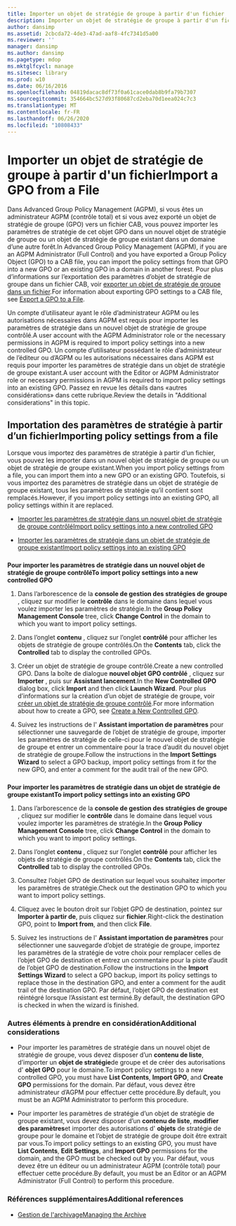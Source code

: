 ```yaml
---
title: Importer un objet de stratégie de groupe à partir d'un fichier
description: Importer un objet de stratégie de groupe à partir d'un fichier
author: dansimp
ms.assetid: 2cbcda72-4de3-47ad-aaf8-4fc7341d5a00
ms.reviewer: ''
manager: dansimp
ms.author: dansimp
ms.pagetype: mdop
ms.mktglfcycl: manage
ms.sitesec: library
ms.prod: w10
ms.date: 06/16/2016
ms.openlocfilehash: 04819dacac8df73f0a61cace0dab8b9fa79b7307
ms.sourcegitcommit: 354664bc527d93f80687cd2eba70d1eea024c7c3
ms.translationtype: MT
ms.contentlocale: fr-FR
ms.lasthandoff: 06/26/2020
ms.locfileid: "10808433"
---
```

# <span data-ttu-id="f03aa-103">Importer un objet de stratégie de groupe à partir d'un fichier</span><span class="sxs-lookup"><span data-stu-id="f03aa-103">Import a GPO from a File</span></span>


<span data-ttu-id="f03aa-104">Dans Advanced Group Policy Management (AGPM), si vous êtes un administrateur AGPM (contrôle total) et si vous avez exporté un objet de stratégie de groupe (GPO) vers un fichier CAB, vous pouvez importer les paramètres de stratégie de cet objet GPO dans un nouvel objet de stratégie de groupe ou un objet de stratégie de groupe existant dans un domaine d’une autre forêt.</span><span class="sxs-lookup"><span data-stu-id="f03aa-104">In Advanced Group Policy Management (AGPM), if you are an AGPM Administrator (Full Control) and you have exported a Group Policy Object (GPO) to a CAB file, you can import the policy settings from that GPO into a new GPO or an existing GPO in a domain in another forest.</span></span> <span data-ttu-id="f03aa-105">Pour plus d’informations sur l’exportation des paramètres d’objet de stratégie de groupe dans un fichier CAB, voir [exporter un objet de stratégie de groupe dans un fichier](export-a-gpo-to-a-file.md).</span><span class="sxs-lookup"><span data-stu-id="f03aa-105">For information about exporting GPO settings to a CAB file, see [Export a GPO to a File](export-a-gpo-to-a-file.md).</span></span>

<span data-ttu-id="f03aa-106">Un compte d’utilisateur ayant le rôle d’administrateur AGPM ou les autorisations nécessaires dans AGPM est requis pour importer les paramètres de stratégie dans un nouvel objet de stratégie de groupe contrôlé.</span><span class="sxs-lookup"><span data-stu-id="f03aa-106">A user account with the AGPM Administrator role or the necessary permissions in AGPM is required to import policy settings into a new controlled GPO.</span></span> <span data-ttu-id="f03aa-107">Un compte d’utilisateur possédant le rôle d’administrateur de l’éditeur ou d’AGPM ou les autorisations nécessaires dans AGPM est requis pour importer les paramètres de stratégie dans un objet de stratégie de groupe existant.</span><span class="sxs-lookup"><span data-stu-id="f03aa-107">A user account with the Editor or AGPM Administrator role or necessary permissions in AGPM is required to import policy settings into an existing GPO.</span></span> <span data-ttu-id="f03aa-108">Passez en revue les détails dans «autres considérations» dans cette rubrique.</span><span class="sxs-lookup"><span data-stu-id="f03aa-108">Review the details in "Additional considerations" in this topic.</span></span>

## <span data-ttu-id="f03aa-109">Importation des paramètres de stratégie à partir d’un fichier</span><span class="sxs-lookup"><span data-stu-id="f03aa-109">Importing policy settings from a file</span></span>


<span data-ttu-id="f03aa-110">Lorsque vous importez des paramètres de stratégie à partir d’un fichier, vous pouvez les importer dans un nouvel objet de stratégie de groupe ou un objet de stratégie de groupe existant.</span><span class="sxs-lookup"><span data-stu-id="f03aa-110">When you import policy settings from a file, you can import them into a new GPO or an existing GPO.</span></span> <span data-ttu-id="f03aa-111">Toutefois, si vous importez des paramètres de stratégie dans un objet de stratégie de groupe existant, tous les paramètres de stratégie qu’il contient sont remplacés.</span><span class="sxs-lookup"><span data-stu-id="f03aa-111">However, if you import policy settings into an existing GPO, all policy settings within it are replaced.</span></span>

-   [<span data-ttu-id="f03aa-112">Importer les paramètres de stratégie dans un nouvel objet de stratégie de groupe contrôlé</span><span class="sxs-lookup"><span data-stu-id="f03aa-112">Import policy settings into a new controlled GPO</span></span>](#bkmk-new)

-   [<span data-ttu-id="f03aa-113">Importer les paramètres de stratégie dans un objet de stratégie de groupe existant</span><span class="sxs-lookup"><span data-stu-id="f03aa-113">Import policy settings into an existing GPO</span></span>](#bkmk-existing)

### <a href="" id="bkmk-new"></a>

**<span data-ttu-id="f03aa-114">Pour importer les paramètres de stratégie dans un nouvel objet de stratégie de groupe contrôlé</span><span class="sxs-lookup"><span data-stu-id="f03aa-114">To import policy settings into a new controlled GPO</span></span>**

1.  <span data-ttu-id="f03aa-115">Dans l’arborescence de la **console de gestion des stratégies de groupe** , cliquez sur modifier le **contrôle** dans le domaine dans lequel vous voulez importer les paramètres de stratégie.</span><span class="sxs-lookup"><span data-stu-id="f03aa-115">In the **Group Policy Management Console** tree, click **Change Control** in the domain to which you want to import policy settings.</span></span>

2.  <span data-ttu-id="f03aa-116">Dans l’onglet **contenu** , cliquez sur l’onglet **contrôlé** pour afficher les objets de stratégie de groupe contrôlés.</span><span class="sxs-lookup"><span data-stu-id="f03aa-116">On the **Contents** tab, click the **Controlled** tab to display the controlled GPOs.</span></span>

3.  <span data-ttu-id="f03aa-117">Créer un objet de stratégie de groupe contrôlé.</span><span class="sxs-lookup"><span data-stu-id="f03aa-117">Create a new controlled GPO.</span></span> <span data-ttu-id="f03aa-118">Dans la boîte de dialogue **nouvel objet GPO contrôlé** , cliquez sur **Importer** , puis sur **Assistant lancement**.</span><span class="sxs-lookup"><span data-stu-id="f03aa-118">In the **New Controlled GPO** dialog box, click **Import** and then click **Launch Wizard**.</span></span> <span data-ttu-id="f03aa-119">Pour plus d’informations sur la création d’un objet de stratégie de groupe, voir [créer un objet de stratégie de groupe contrôlé](create-a-new-controlled-gpo-agpm40.md).</span><span class="sxs-lookup"><span data-stu-id="f03aa-119">For more information about how to create a GPO, see [Create a New Controlled GPO](create-a-new-controlled-gpo-agpm40.md).</span></span>

4.  <span data-ttu-id="f03aa-120">Suivez les instructions de l' **Assistant importation de paramètres** pour sélectionner une sauvegarde de l’objet de stratégie de groupe, importer les paramètres de stratégie de celle-ci pour le nouvel objet de stratégie de groupe et entrer un commentaire pour la trace d’audit du nouvel objet de stratégie de groupe.</span><span class="sxs-lookup"><span data-stu-id="f03aa-120">Follow the instructions in the **Import Settings Wizard** to select a GPO backup, import policy settings from it for the new GPO, and enter a comment for the audit trail of the new GPO.</span></span>

### <a href="" id="bkmk-existing"></a>

**<span data-ttu-id="f03aa-121">Pour importer les paramètres de stratégie dans un objet de stratégie de groupe existant</span><span class="sxs-lookup"><span data-stu-id="f03aa-121">To import policy settings into an existing GPO</span></span>**

1.  <span data-ttu-id="f03aa-122">Dans l’arborescence de la **console de gestion des stratégies de groupe** , cliquez sur modifier le **contrôle** dans le domaine dans lequel vous voulez importer les paramètres de stratégie.</span><span class="sxs-lookup"><span data-stu-id="f03aa-122">In the **Group Policy Management Console** tree, click **Change Control** in the domain to which you want to import policy settings.</span></span>

2.  <span data-ttu-id="f03aa-123">Dans l’onglet **contenu** , cliquez sur l’onglet **contrôlé** pour afficher les objets de stratégie de groupe contrôlés.</span><span class="sxs-lookup"><span data-stu-id="f03aa-123">On the **Contents** tab, click the **Controlled** tab to display the controlled GPOs.</span></span>

3.  <span data-ttu-id="f03aa-124">Consultez l’objet GPO de destination sur lequel vous souhaitez importer les paramètres de stratégie.</span><span class="sxs-lookup"><span data-stu-id="f03aa-124">Check out the destination GPO to which you want to import policy settings.</span></span>

4.  <span data-ttu-id="f03aa-125">Cliquez avec le bouton droit sur l’objet GPO de destination, pointez sur **Importer à partir de**, puis cliquez sur **fichier**.</span><span class="sxs-lookup"><span data-stu-id="f03aa-125">Right-click the destination GPO, point to **Import from**, and then click **File**.</span></span>

5.  <span data-ttu-id="f03aa-126">Suivez les instructions de l' **Assistant importation de paramètres** pour sélectionner une sauvegarde d’objet de stratégie de groupe, importez les paramètres de la stratégie de votre choix pour remplacer celles de l’objet GPO de destination et entrez un commentaire pour la piste d’audit de l’objet GPO de destination.</span><span class="sxs-lookup"><span data-stu-id="f03aa-126">Follow the instructions in the **Import Settings Wizard** to select a GPO backup, import its policy settings to replace those in the destination GPO, and enter a comment for the audit trail of the destination GPO.</span></span> <span data-ttu-id="f03aa-127">Par défaut, l’objet GPO de destination est réintégré lorsque l’Assistant est terminé.</span><span class="sxs-lookup"><span data-stu-id="f03aa-127">By default, the destination GPO is checked in when the wizard is finished.</span></span>

### <span data-ttu-id="f03aa-128">Autres éléments à prendre en considération</span><span class="sxs-lookup"><span data-stu-id="f03aa-128">Additional considerations</span></span>

-   <span data-ttu-id="f03aa-129">Pour importer les paramètres de stratégie dans un nouvel objet de stratégie de groupe, vous devez disposer d’un **contenu de liste**, d’importer un **objet de stratégie**de groupe et de créer des autorisations d' **objet GPO** pour le domaine.</span><span class="sxs-lookup"><span data-stu-id="f03aa-129">To import policy settings to a new controlled GPO, you must have **List Contents**, **Import GPO**, and **Create GPO** permissions for the domain.</span></span> <span data-ttu-id="f03aa-130">Par défaut, vous devez être administrateur d’AGPM pour effectuer cette procédure.</span><span class="sxs-lookup"><span data-stu-id="f03aa-130">By default, you must be an AGPM Administrator to perform this procedure.</span></span>

-   <span data-ttu-id="f03aa-131">Pour importer les paramètres de stratégie d’un objet de stratégie de groupe existant, vous devez disposer d’un **contenu de liste**, **modifier des paramètres**et importer des autorisations d' **objets** de stratégie de groupe pour le domaine et l’objet de stratégie de groupe doit être extrait par vous.</span><span class="sxs-lookup"><span data-stu-id="f03aa-131">To import policy settings to an existing GPO, you must have **List Contents**, **Edit Settings**, and **Import GPO** permissions for the domain, and the GPO must be checked out by you.</span></span> <span data-ttu-id="f03aa-132">Par défaut, vous devez être un éditeur ou un administrateur AGPM (contrôle total) pour effectuer cette procédure.</span><span class="sxs-lookup"><span data-stu-id="f03aa-132">By default, you must be an Editor or an AGPM Administrator (Full Control) to perform this procedure.</span></span>

### <span data-ttu-id="f03aa-133">Références supplémentaires</span><span class="sxs-lookup"><span data-stu-id="f03aa-133">Additional references</span></span>

-   [<span data-ttu-id="f03aa-134">Gestion de l'archivage</span><span class="sxs-lookup"><span data-stu-id="f03aa-134">Managing the Archive</span></span>](managing-the-archive-agpm40.md)

 

 





